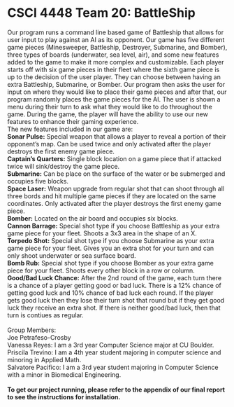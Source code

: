 # CSCI 4448 Team 20: BattleShip
Our program runs a command line based game of Battleship that allows for user input to play against an AI as its opponent. Our game has five different game pieces (Minesweeper, Battleship, Destroyer, Submarine, and Bomber), three types of boards (underwater, sea level, air), and some new features added to the game to make it more complex and customizable. Each player starts off with six game pieces in their fleet where the sixth game piece is up to the decision of the user player. They can choose between having an extra Battleship, Submarine, or Bomber. Our program then asks the user for input on where they would like to place their game pieces and after that, our program randomly places the game pieces for the AI. The user is shown a menu during their turn to ask what they would like to do throughout the game. During the game, the player will have the ability to use our new features to enhance their gaming experience. 
<br />
The new features included in our game are: 
<br />
**Sonar Pulse:** Special weapon that allows a player to reveal a portion of their opponent’s map. Can be used twice and only activated after the player destroys the first enemy game piece. 
<br />
**Captain’s Quarters:** Single block location on a game piece that if attacked twice will sink/destroy the game piece. 
<br />
**Submarine:** Can be place on the surface of the water or be submerged and occupies five blocks. 
<br />
**Space Laser:** Weapon upgrade from regular shot that can shoot through all three bords and hit multiple game pieces if they are located on the same coordinates. Only activated after the player destroys the first enemy game piece. 
<br />
**Bomber:** Located on the air board and occupies six blocks. 
<br />
**Cannon Barrage:** Special shot type if you choose Battleship as your extra game piece for your fleet. Shoots a 3x3 area in the shape of an X. 
<br />
**Torpedo Shot:** Special shot type if you choose Submarine as your extra game piece for your fleet. Gives you an extra shot for your turn and can only shoot underwater or sea surface board. 
<br />
**Bomb Rub:** Special shot type if you choose Bomber as your extra game piece for your fleet. Shoots every other block in a row or column. <br />
**Good/Bad Luck Chance:** After the 2nd round of the game, each turn there is a chance of a player getting good or bad luck. There is a 12% chance of getting good luck and 10% chance of bad luck each round. If the player gets good luck then they lose their turn shot that round but if they get good luck they receive an extra shot. If there is neither good/bad luck, then that turn is contiues as regular. 
<br /> 
<br />
Group Members: <br />
Joe Petrafeso-Crosby <br />
Vanessa Reyes: I am a 3rd year Computer Science major at CU Boulder. <br />
Priscila Trevino: I am a 4th year student majoring in computer science and minoring in Applied Math. <br />
Salvatore Pacifico: I am a 3rd year student majoring in Computer Science with a minor in Biomedical Engineering. <br />
<br />
**To get our project running, please refer to the appendix of our final report to see the instructions for installation.**
